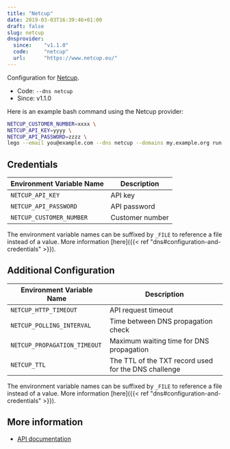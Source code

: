 ```yaml
---
title: "Netcup"
date: 2019-03-03T16:39:46+01:00
draft: false
slug: netcup
dnsprovider:
  since:    "v1.1.0"
  code:     "netcup"
  url:      "https://www.netcup.eu/"
---
```


<!-- THIS DOCUMENTATION IS AUTO-GENERATED. PLEASE DO NOT EDIT. -->
<!-- providers/dns/netcup/netcup.toml -->
<!-- THIS DOCUMENTATION IS AUTO-GENERATED. PLEASE DO NOT EDIT. -->


Configuration for [Netcup](https://www.netcup.eu/).


<!--more-->

- Code: `--dns netcup`
- Since: v1.1.0


Here is an example bash command using the Netcup provider:

```bash
NETCUP_CUSTOMER_NUMBER=xxxx \
NETCUP_API_KEY=yyyy \
NETCUP_API_PASSWORD=zzzz \
lego --email you@example.com --dns netcup --domains my.example.org run
```




## Credentials

| Environment Variable Name | Description |
|-----------------------|-------------|
| `NETCUP_API_KEY` | API key |
| `NETCUP_API_PASSWORD` | API password |
| `NETCUP_CUSTOMER_NUMBER` | Customer number |

The environment variable names can be suffixed by `_FILE` to reference a file instead of a value.
More information [here]({{< ref "dns#configuration-and-credentials" >}}).


## Additional Configuration

| Environment Variable Name | Description |
|--------------------------------|-------------|
| `NETCUP_HTTP_TIMEOUT` | API request timeout |
| `NETCUP_POLLING_INTERVAL` | Time between DNS propagation check |
| `NETCUP_PROPAGATION_TIMEOUT` | Maximum waiting time for DNS propagation |
| `NETCUP_TTL` | The TTL of the TXT record used for the DNS challenge |

The environment variable names can be suffixed by `_FILE` to reference a file instead of a value.
More information [here]({{< ref "dns#configuration-and-credentials" >}}).




## More information

- [API documentation](https://www.netcup-wiki.de/wiki/DNS_API)

<!-- THIS DOCUMENTATION IS AUTO-GENERATED. PLEASE DO NOT EDIT. -->
<!-- providers/dns/netcup/netcup.toml -->
<!-- THIS DOCUMENTATION IS AUTO-GENERATED. PLEASE DO NOT EDIT. -->

